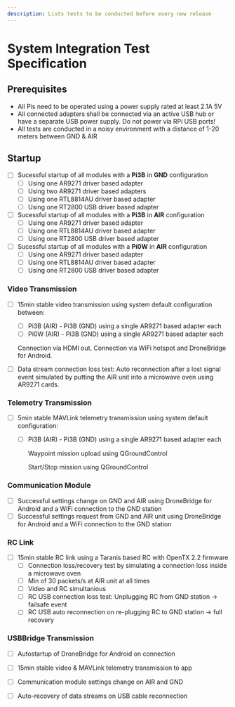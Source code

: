 ```yaml
---
description: Lists tests to be conducted before every new release
---
```


# System Integration Test Specification

## Prerequisites

* All Pis need to be operated using a power supply rated at least 2.1A 5V
* All connected adapters shall be connected via an active USB hub or have a separate USB power supply. Do not power via RPi USB ports!
* All tests are conducted in a noisy environment with a distance of 1-20 meters between GND & AIR

## Startup

* [ ] Sucessful startup of all modules with a **Pi3B** in **GND** configuration
  * [ ] Using one AR9271 driver based adapter 
  * [ ] Using two AR9271 driver based adapters 
  * [ ] Using one RTL8814AU driver based adapter
  * [ ] Using one RT2800 USB driver based adapter
* [ ] Sucessful startup of all modules with a **Pi3B** in **AIR** configuration
  * [ ] Using one AR9271 driver based adapter 
  * [ ] Using one RTL8814AU driver based adapter
  * [ ] Using one RT2800 USB driver based adapter
* [ ] Sucessful startup of all modules with a **Pi0W** in **AIR** configuration
  * [ ] Using one AR9271 driver based adapter 
  * [ ] Using one RTL8814AU driver based adapter
  * [ ] Using one RT2800 USB driver based adapter

### Video Transmission

* [ ] 15min stable video transmission using system default configuration between:

  * [ ] Pi3B \(AIR\) - Pi3B \(GND\) using a single AR9271 based adapter each
  * [ ] Pi0W \(AIR\) - Pi3B \(GND\) using a single AR9271 based adapter each

  Connection via HDMI out. Connection via WiFi hotspot and DroneBridge for Android.

* [ ] Data stream connection loss test: Auto reconnection after a lost signal event simulated by putting the AIR unit into a microwave oven using AR9271 cards.

### Telemetry Transmission

* [ ] 5min stable MAVLink telemetry transmission using system default configuration:
  * [ ] Pi3B \(AIR\) - Pi3B \(GND\) using a single AR9271 based adapter each

    Waypoint mission upload using QGroundControl

    Start/Stop mission using QGroundControl

### Communication Module

* [ ] Successful settings change on GND and AIR using DroneBridge for Android and a WiFi connection to the GND station
* [ ] Successful settings request from GND and AIR unit using DroneBridge for Android and a WiFi connection to the GND station

### RC Link

* [ ] 15min stable RC link using a Taranis based RC with OpenTX 2.2 firmware
  * [ ] Connection loss/recovery test by simulating a connection loss inside a microwave oven
  * [ ] Min of 30 packets/s at AIR unit at all times
  * [ ] Video and RC simultanious
  * [ ] RC USB connection loss test: Unplugging RC from GND station -&gt; failsafe event
  * [ ] RC USB auto reconnection on re-plugging RC to GND station -&gt; full recovery

### USBBridge Transmission

* [ ] Autostartup of DroneBridge for Android on connection
* [ ] 15min stable video & MAVLink telemetry transmission to app
* [ ] Communication module settings change on AIR and GND
* [ ] Auto-recovery of data streams on USB cable reconnection



